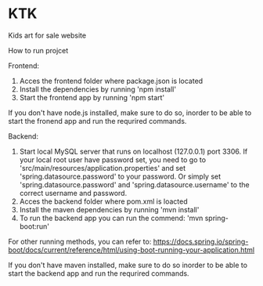 # KTK
Kids art for sale website

How to run projcet

Frontend:
1. Acces the frontend folder where package.json is located
2. Install the dependencies by running 'npm install'
3. Start the frontend app by running 'npm start'

If you don't have node.js installed, make sure to do so, inorder to be able to start the fronend app and run the requrired commands.

Backend:
1. Start local MySQL server that runs on localhost (127.0.0.1) port 3306. If your local root user have password set, you need to go to 'src/main/resources/application.properties' and set 'spring.datasource.password' to your password. Or simply set 'spring.datasource.password' and 'spring.datasource.username' to the correct username and password.
2. Acces the backend folder where pom.xml is loacted
3. Install the maven dependencies by running 'mvn install'
4. To run the backend app you can run the commend: 'mvn spring-boot:run'

For other running methods, you can refer to: https://docs.spring.io/spring-boot/docs/current/reference/html/using-boot-running-your-application.html

If you don't have maven installed, make sure to do so inorder to be able to start the backend app and run the requrired commands.
